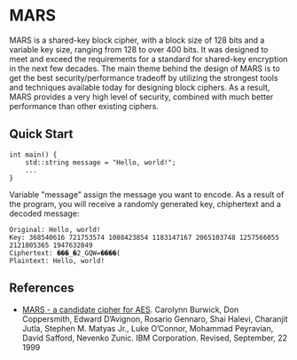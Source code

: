 # MARS

MARS is a shared-key block cipher, with a block size of 128 bits and a variable key size, ranging from 128 to over 400 bits. It was designed to meet and exceed the requirements for a standard for shared-key encryption in the next few decades. The main theme behind the design of MARS is to get the best security/performance tradeoff by utilizing the strongest tools and techniques available today for designing block ciphers. As a result, MARS provides a very high level of security, combined with much better performance than other existing ciphers.

## Quick Start

    int main() {
        std::string message = "Hello, world!";
        ...
    }

Variable "message" assign the message you want to encode. As a result of the program, you will receive a randomly generated key, chiphertext and a decoded message:

    Original: Hello, world!
    Key: 368540616 721753574 1088423854 1183147167 2065103748 1257566055 2121805365 1947632849
    Ciphertext: ���_�2_GQW=����(
    Plaintext: Hello, world!

## References
- [MARS - a candidate cipher for AES](http://citeseerx.ist.psu.edu/viewdoc/download?doi=10.1.1.35.5604&rep=rep1&type=pdf).
  Carolynn Burwick, Don Coppersmith, Edward D’Avignon, Rosario Gennaro, Shai Halevi, Charanjit Jutla, Stephen M. Matyas Jr., Luke O’Connor, Mohammad Peyravian, David Safford, Nevenko Zunic. IBM Corporation. Revised, September, 22 1999

